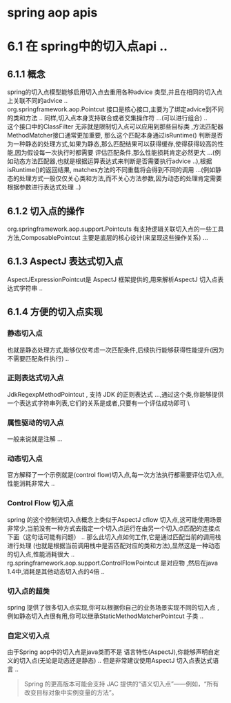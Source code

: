 # spring aop apis
# 6.1 在 spring中的切入点api ..
## 6.1.1 概念
spring的切入点模型能够启用切入点去重用各种advice 类型,并且在相同的切入点上关联不同的advice .. \
org.springframework.aop.Pointcut 接口是核心接口,主要为了绑定advice到不同的类和方法 ..
同样,切入点本身支持联合或者交集操作符 ...(可以进行组合) .. \
这个接口中的ClassFilter 无非就是限制切入点可以应用到那些目标类 ,方法匹配器MethodMatcher接口通常更加重要,
那么这个匹配本身通过isRuntime() 判断是否为一种静态的处理方式,如果为静态,那么匹配结果可以获得缓存,使得获得较高的性能,因为假设每一次执行时都需要
评估匹配条件,那么性能损耗肯定必然更大 ...(例如动态方法匹配器,也就是根据运算表达式来判断是否需要执行advice ..),根据isRuntime()的返回结果,
matches方法的不同重载将会得到不同的调用 ...(例如静态的处理方式一般仅仅关心类和方法,而不关心方法参数,因为动态的处理肯定需要根据参数进行表达式处理 ..)

## 6.1.2 切入点的操作
org.springframework.aop.support.Pointcuts 有支持逻辑关联切入点的一些工具方法,ComposablePointcut 主要是底层的核心设计(来呈现这些操作关系) ...
## 6.1.3 AspectJ 表达式切入点
AspectJExpressionPointcut是 AspectJ 框架提供的,用来解析AspectJ 切入点表达式字符串 ..

## 6.1.4 方便的切入点实现
### 静态切入点
也就是静态处理方式,能够仅仅考虑一次匹配条件,后续执行能够获得性能提升(因为不需要匹配条件执行) ..
### 正则表达式切入点
JdkRegexpMethodPointcut , 支持 JDK 的正则表达式 ...,通过这个类,你能够提供一个表达式字符串列表,它们的关系是或者,只要有一个评估成功即可 \
### 属性驱动的切入点
一般来说就是注解 ...
### 动态切入点
官方解释了一个示例就是(control flow)切入点,每一次方法执行都需要评估切入点,性能消耗非常大 ..
### Control Flow 切入点
spring 的这个控制流切入点概念上类似于AspectJ cflow 切入点,这可能使用场景非常少,当前没有一种方式去指定一个切入点运行在由另一个切入点匹配的连接点下面（这句话可能有问题） ..
那么此切入点如何工作,它是通过匹配当前的调用栈进行处理 (也就是根据当前调用栈中是否匹配对应的类和方法),显然这是一种动态的切入点,性能消耗很大 .. \
rg.springframework.aop.support.ControlFlowPointcut 是对应物 ,然后在java 1.4中,消耗是其他动态切入点的4倍 ..

### 切入点的超类
spring 提供了很多切入点实现,你可以根据你自己的业务场景实现不同的切入点 ,例如静态切入点很有用,你可以继承StaticMethodMatcherPointcut 子类 ..
### 自定义切入点
由于Spring aop中的切入点是java类而不是 语言特性(AspectJ),你能够声明自定义的切入点(无论是动态还是静态) .. 但是非常建议使用AspectJ 切入点表达式语言 ..
> Spring 的更高版本可能会支持 JAC 提供的“语义切入点”——例如，“所有改变目标对象中实例变量的方法”。

